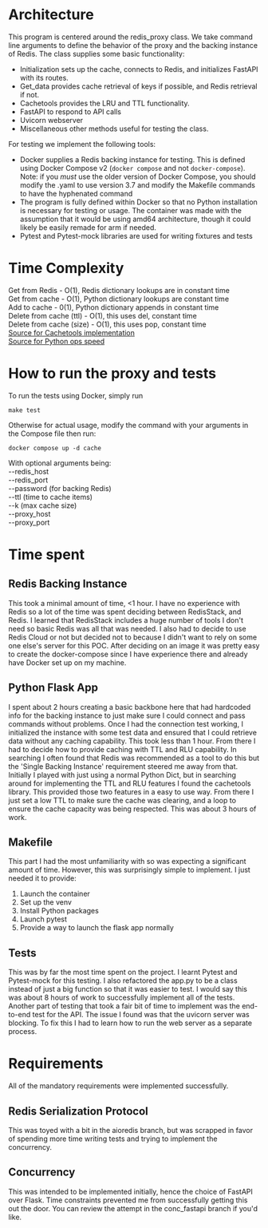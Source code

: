 # Architecture
This program is centered around the redis_proxy class. We take command line arguments to define the behavior of the proxy and the backing instance of Redis. The class supplies some basic functionality:
- Initialization sets up the cache, connects to Redis, and initializes FastAPI with its routes.
- Get_data provides cache retrieval of keys if possible, and Redis retrieval if not.  
- Cachetools provides the LRU and TTL functionality.
- FastAPI to respond to API calls
- Uvicorn webserver
- Miscellaneous other methods useful for testing the class.

For testing we implement the following tools:
- Docker supplies a Redis backing instance for testing. This is defined using Docker Compose v2 (`docker compose` and not `docker-compose`).  
    Note: if you *must* use the older version of Docker Compose, you should modify the .yaml to use version 3.7 and modify the Makefile commands to have the hyphenated command
- The program is fully defined within Docker so that no Python installation is necessary for testing or usage. The container was made with the assumption that it would be using amd64 architecture, though it could likely be easily remade for arm if needed.  
- Pytest and Pytest-mock libraries are used for writing fixtures and tests  

# Time Complexity
Get from Redis - O(1), Redis dictionary lookups are in constant time  
Get from cache - O(1), Python dictionary lookups are constant time  
Add to cache - 0(1), Python dictionary appends in constant time  
Delete from cache (ttl) - O(1), this uses del, constant time  
Delete from cache (size) - O(1), this uses pop, constant time  
[Source for Cachetools implementation](https://cachetools.readthedocs.io/en/latest/#cache-implementations)  
[Source for Python ops speed](https://www.geeksforgeeks.org/complexity-cheat-sheet-for-python-operations/#)
# How to run the proxy and tests
To run the tests using Docker, simply run 
```
make test
```
Otherwise for actual usage, modify the command with your arguments in the Compose file then run: 
```
docker compose up -d cache
```

With optional arguments being:  
--redis_host  
--redis_port  
--password (for backing Redis)  
--ttl (time to cache items)  
--k (max cache size)  
--proxy_host  
--proxy_port  
# Time spent
## Redis Backing Instance
This took a minimal amount of time, <1 hour. I have no experience with Redis so a lot of the time was spent deciding between RedisStack, and Redis.
I learned that RedisStack includes a huge number of tools I don't need so basic Redis was all that was needed.
I also had to decide to use Redis Cloud or not but decided not to because I didn't want to rely on some one else's server for this POC.
After deciding on an image it was pretty easy to create the docker-compose since I have experience there and already have Docker set up on my machine.
## Python Flask App
I spent about 2 hours creating a basic backbone here that had hardcoded info for the backing instance to just make sure I could connect and pass commands
without problems. Once I had the connection test working, I initialized the instance with some test data and ensured that I could retrieve data without any
caching capability. This took less than 1 hour. From there I had to decide how to provide caching with TTL and RLU capability. In searching I often found that
Redis was recommended as a tool to do this but the 'Single Backing Instance' requirement steered me away from that. Initially I played with just using a
normal Python Dict, but in searching around for implementing the TTL and RLU features I found the cachetools library. This provided those two features in
a easy to use way. From there I just set a low TTL to make sure the cache was clearing, and a loop to ensure the cache capacity was being respected. This was
about 3 hours of work.
## Makefile
This part I had the most unfamiliarity with so was expecting a significant amount of time. However, this was surprisingly simple to implement. I just needed it to
provide:
1. Launch the container
2. Set up the venv
3. Install Python packages
4. Launch pytest
5. Provide a way to launch the flask app normally
## Tests
This was by far the most time spent on the project. I learnt Pytest and Pytest-mock for this testing. I also refactored the app.py to be a class instead of just a big function so that it was easier to test. I would say this was about 8 hours of work to successfully implement all of the tests.  
Another part of testing that took a fair bit of time to implement was the end-to-end test for the API. The issue I found was that the uvicorn server was blocking. To fix this I had to learn how to run the web server as a separate process.
# Requirements
All of the mandatory requirements were implemented successfully. 
## Redis Serialization Protocol
This was toyed with a bit in the aioredis branch, but was scrapped in favor of spending more time writing tests and trying to implement the concurrency.
## Concurrency
This was intended to be implemented initially, hence the choice of FastAPI over Flask. Time constraints prevented me from successfully getting this out the door. You can review the attempt in the conc_fastapi branch if you'd like.